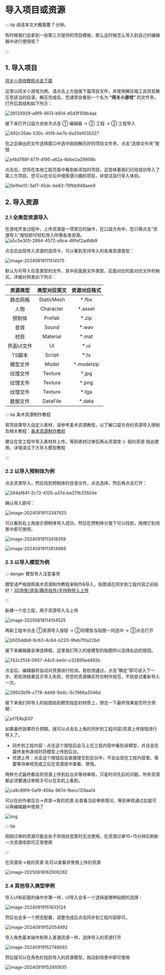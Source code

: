 # 导入项目或资源

::: tip 阅读本文大概需要 7 分钟。

有时候我们会拿到一些第三方提供的项目模板，那么这时候怎么导入到自己的编辑器中进行使用呢？

:::

## 1. 导入项目

[闯关小游戏教程点击下载](../obby-course/game-description.md) 

这里以闯关小游戏为例，请点击上方链接下载项目文件，并使用解压缩工具将其解压至适当的目录。解压完成后，您通常会看到一个名为 **“闯关小游戏”** 的文件夹，打开后其结构如下所示：

![39129929-a6f9-4613-b814-d5d3f158b4aa](https://arkimg.ark.online/39129929-a6f9-4613-b814-d5d3f158b4aa.webp)

接下来打开口袋方舟依次点击 ① 编辑器 -> ② 工程 -> ③ 工程导入 

![492c35de-530c-45f9-be7b-6a20ef035227](https://arkimg.ark.online/492c35de-530c-45f9-be7b-6a20ef035227.webp)

在之后弹出的文件选择窗口中选中刚刚解压好的项目文件夹，点击“选择文件夹”按钮

![ef4d788f-871f-4f95-a62a-6bbe2a29958b](https://arkimg.ark.online/ef4d788f-871f-4f95-a62a-6bbe2a29958b.webp)

点击后，您将在本地工程页面中看到新添加的项目，这意味着我们已经成功导入了第三方项目。您可以在论坛中搜索感兴趣的项目，并尝试自行导入体验。    

![0e1fee12-3af7-45dc-be83-76fbb948aee9](https://arkimg.ark.online/0e1fee12-3af7-45dc-be83-76fbb948aee9.webp)                                                                                                                                                                                                                        

## 2. 导入资源

### 2.1 全类型资源导入

在游戏开发过程中，上传资源是一项常见的操作，在口袋方舟中，您只需点击“资源导入”按钮即可轻松导入所需各类资源。![a5c5e305-2894-4572-a9ce-46fef2adfdb9](https://arkimg.ark.online/a5c5e305-2894-4572-a9ce-46fef2adfdb9.webp)

点击后出现导入资源的选项卡，可以看到支持导入的各类资源类型：

![image-20240919111514575](https://arkimg.ark.online/image-20240919111514575.webp)

默认为可导入任意类型的文件，其中前面是文件类型，后面对应的是对应文件的格式，详细对照表如下所示：

|  资源类型  | 类型对应英文 | 资源对应格式 |
| :--------: | :----------: | :----------: |
|  静态网格  |  StaticMesh  |    *.fbx     |
|    人物    |  Character   |   *.asset    |
|   预制体   |    Prefab    |    *.zip     |
|    音效    |    Sound     |    *.wav     |
|    材质    |   Material   |    *.mat     |
| 界面UI文件 |      UI      |     *.ui     |
|   TS脚本   |    Script    |     *.ts     |
|  模型文件  |    Model     |  *.modelzip  |
|  纹理文件  |   Texture    |    *.jpg     |
|  纹理文件  |   Texture    |    *.png     |
|  纹理文件  |   Texture    |    *.tga     |
|  数据文件  |   DataFile   |    *.data    |

::: tip 美术资源制作教程

若项目需导入自定义素材，请参考美术资源教程，以了解口袋方舟的资源导入限制及相关教程：[美术资源制作教程](https://learning.ark.online/ArtResource-course/000-PGC.html)

建议在空工程中导入素材并上传，等到素材过审后再从资源库-》我的资源 拖出使用，详情请见下方导入模型教程

:::

### 2.2 以导入预制体为例

点击资源导入，然后找到预制体的目录文件，点击选择，然后再点击打开：

![264af641-2c72-4125-a37d-be37fb33504e](https://arkimg.ark.online/264af641-2c72-4125-a37d-be37fb33504e.webp)

确认导入即可：

![image-20240919113347925](https://arkimg.ark.online/image-20240919113347925.webp)

可以看到右上角提示预制体导入成功，然后在预制体分类下可以找到，拖拽它到场景中即可使用。

![image-20240919113418359](https://arkimg.ark.online/image-20240919113418359.webp)

![image-20240919113614869](https://arkimg.ark.online/image-20240919113614869.webp)

### 2.3 以导入模型为例

::: danger 模型导入注意事项

模型请严格按照美术资源制作教程来制作&导入，贴图请在同步到工程内容之前贴好！[3D场景/道具/静态挂件/手持物导入上传](https://learning.ark.online/ArtResource-course/Upload/1-StaticModel.html)

:::

新建一个空工程，用于资源导入与上传

![image-20250818114104525](https://arkimg.ark.online/image-20250818114104525.webp)

再新工程中点击 ①资源导入按钮 -> ②将模型与贴图一同选中 -> ③点击打开

![b505ddb6-9c63-4c84-b220-9feb7f0a22bd](https://arkimg.ark.online/b505ddb6-9c63-4c84-b220-9feb7f0a22bd.webp)

接下来编辑器会弹选择框，这里我们导入的是模型的贴图所以选择右边的按钮。

![742c2514-0957-44c5-be0c-c32895ed492b](https://arkimg.ark.online/742c2514-0957-44c5-be0c-c32895ed492b.webp)

点击后，编辑器将自动对资源进行检测。若检测通过，点击“确定”即可进入下一步。若检测结果显示导入失败，但您的资源确实符合制作规范，不妨尝试重新导入一次。

![29503bf9-c778-4d48-9d4c-3c7866a3546d](https://arkimg.ark.online/29503bf9-c778-4d48-9d4c-3c7866a3546d.webp)

接下来我们将导入的贴图贴到模型指定的材质上，预览一下最终效果是否符合预期：

![ef7ERsjE07](https://arkimg.ark.online/ef7ERsjE07.gif)

如果最终效果符合预期，就可以点击右上角的同步到工程内容/资源上传按钮进行导入了。

- 同步到工程内容：点击这个按钮后会马上在工程内容中看到该模型，并且会在最终发布游戏时将模型上传到后台。
- 资源上传：点击这个按钮后会直接提交到后台中，不会出现在工程内容里。需要等待审核完成之后在资源库中查看、使用。

两种方式最终都会将资源上传到后台并等待审核，只是时间先后的问题。所有资源都必须要通过审核才可以在实机上看到。

![ca9c89f9-0af9-456a-967d-fbecc129aa14](https://arkimg.ark.online/ca9c89f9-0af9-456a-967d-fbecc129aa14.webp)

可以在创作者后台->资源->我的资源 处查看当前审核情况，等到审核通过后就可以再编辑器中使用了

![img](https://arkimg.ark.online/1755505350742-1.webp)

::: tip 

刚刚过审的资源可能会处于烘焙状态暂时无法使用，在资源过审10~15分钟后刷新一次资源库即可正常使用

:::

在资源库->我的资源 处可以查看并使用上传的资源

![image-20250818162906282](https://arkimg.ark.online/image-20250818162906282.webp)



### 2.4 其他导入类型举例

导入UI和前面的操作步骤一样，UI导入会多一个选择是哪种贴图的选择：

![image-20240919151833124](https://arkimg.ark.online/image-20240919151833124.webp)

然后也会多一个预览配置，调整完成后点击同步到工程内容即可。

![image-20240919152054992](https://arkimg.ark.online/image-20240919152054992.webp)

导入角色基本操作和导入普通资源一样，选择导入的资源打开

![image-20240919152748093](https://arkimg.ark.online/image-20240919152748093.webp)

然后就可以在角色栏找到导入的资源模型，拖动到场景中即可使用

![image-20240919152810935](https://arkimg.ark.online/image-20240919152810935.webp)